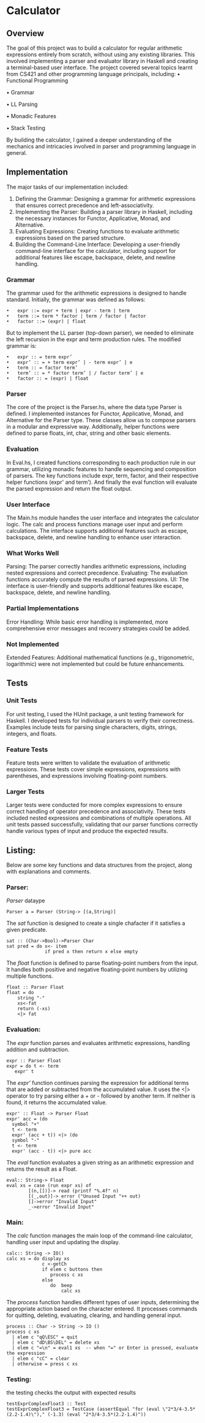 # Calculator
## Overview
The goal of this project was to build a calculator for regular arithmetic expressions entirely from scratch, without using any existing libraries. This involved implementing a parser and evaluator library in Haskell and creating a terminal-based user interface. The project covered several topics learnt from CS421 and other programming language principals, including:
•	Functional Programming 

•	Grammar 

•	LL Parsing 

•	Monadic Features 

•	Stack Testing 

By building the calculator, I gained a deeper understanding of the mechanics and intricacies involved in parser and programming language in general.
## Implementation 
The major tasks of our implementation included:

1.	Defining the Grammar: Designing a grammar for arithmetic expressions that ensures correct precedence and left-associativity.
2.	Implementing the Parser: Building a parser library in Haskell, including the necessary instances for Functor, Applicative, Monad, and Alternative.
3.	Evaluating Expressions: Creating functions to evaluate arithmetic expressions based on the parsed structure.
4.	Building the Command-Line Interface: Developing a user-friendly command-line interface for the calculator, including support for additional features like escape, backspace, delete, and newline handling.

### Grammar 
The grammar used for the arithmetic expressions is designed to handle standard. Initially, the grammar was defined as follows: 
```
•	expr ::= expr + term | expr - term | term 
•	term ::= term * factor | term / factor | factor 
•	factor ::= (expr) | float
```
But to implement the LL parser (top-down parser), we needed to eliminate the left recursion in the expr and term production rules. The modified grammar is:
```
•	expr :: = term expr’ 
•	expr’ :: = + term expr’ | - term expr’ | e 
•	term :: = factor term’ 
•	term’ :: = * factor term’ | / factor term’ | e 
•	factor :: = (expr) | float
```
### Parser
The core of the project is the Parser.hs, where the data type Parser is defined. I implemented instances for Functor, Applicative, Monad, and Alternative for the Parser type. These classes allow us to compose parsers in a modular and expressive way. Additionally, helper functions were defined to parse floats, int, char, string and other basic elements.
### Evaluation
In Eval.hs, I created functions corresponding to each production rule in our grammar, utilizing monadic features to handle sequencing and composition of parsers. The key functions include expr, term, factor, and their respective helper functions (expr' and term’). And finally the eval function will evaluate the parsed expression and return the float output.
### User Interface 
The Main.hs module handles the user interface and integrates the calculator logic. The calc and process functions manage user input and perform calculations. The interface supports additional features such as escape, backspace, delete, and newline handling to enhance user interaction.
### What Works Well 
Parsing: The parser correctly handles arithmetic expressions, including nested expressions and correct precedence. 
Evaluating: The evaluation functions accurately compute the results of parsed expressions. 
UI: The interface is user-friendly and supports additional features like escape, backspace, delete, and newline handling. 
### Partial Implementations 
Error Handling: While basic error handling is implemented, more comprehensive error messages and recovery strategies could be added. 
### Not Implemented 
Extended Features: Additional mathematical functions (e.g., trigonometric, logarithmic) were not implemented but could be future enhancements.
## Tests
### Unit Tests 
For unit testing, I used the HUnit package, a unit testing framework for Haskell. I developed tests for individual parsers to verify their correctness. Examples include tests for parsing single characters, digits, strings, integers, and floats.
### Feature Tests 
Feature tests were written to validate the evaluation of arithmetic expressions. These tests cover simple expressions, expressions with parentheses, and expressions involving floating-point numbers. 
### Larger Tests 
Larger tests were conducted for more complex expressions to ensure correct handling of operator precedence and associativity. These tests included nested expressions and combinations of multiple operations.
All unit tests passed successfully, validating that our parser functions correctly handle various types of input and produce the expected results.
## Listing:
Below are some key functions and data structures from the project, along with explanations and comments.
### Parser:

_Parser_ dataype
```
Parser a = Parser (String-> [(a,String)]
```

The _sat_ function is designed to create a single chafacter if it satisfies a given predicate.
```
sat :: (Char->Bool)->Parser Char
sat pred = do x<- item
              if pred x then return x else empty
```

The _float_ function is defined to parse floating-point numbers from the input. It handles both positive and negative floating-point numbers by utilizing multiple functions.
```
float :: Parser Float
float = do 
    string "-"
    xs<-fat
    return (-xs)
    <|> fat
```


### Evaluation: 

The _expr_ function parses and evaluates arithmetic expressions, handling addition and subtraction.
```
expr :: Parser Float 
expr = do t <- term 
   expr' t
```

The _expr'_ function continues parsing the expression for additional terms that are added or subtracted from the accumulated value. It uses the <|> operator to try parsing either a + or - followed by another term. If neither is found, it returns the accumulated value.
```
expr' :: Float -> Parser Float
expr' acc = (do
  symbol "+"
  t <- term
  expr' (acc + t)) <|> (do
  symbol "-"
  t <- term
  expr' (acc - t)) <|> pure acc
```

The _eval_ function evaluates a given string as an arithmetic expression and returns the result as a Float.
```
eval:: String-> Float
eval xs = case (run expr xs) of
        [(n,[])]-> read (printf "%.4f" n)
        [(_,out)]-> error ("Unused Input "++ out)
        []->error "Invalid Input"
        _->error "Invalid Input"
```
### Main:
The _calc_ function manages the main loop of the command-line calculator, handling user input and updating the display.
```
calc:: String -> IO()
calc xs = do display xs
             c <-getCh
             if elem c buttons then 
                process c xs 
             else 
                do  beep
                    calc xs
```
The _process_ function handles different types of user inputs, determining the appropriate action based on the character entered. It processes commands for quitting, deleting, evaluating, clearing, and handling general input.
```
process :: Char -> String -> IO ()
process c xs 
  | elem c "qQ\ESC" = quit
  | elem c "dD\BS\DEL" = delete xs
  | elem c "=\n" = eval1 xs  -- when "=" or Enter is pressed, evaluate the expression
  | elem c "cC" = clear
  | otherwise = press c xs
```

### Testing:

the testing checks the output with expected results
```
testExprComplexFloat3 :: Test
testExprComplexFloat3 = TestCase (assertEqual "for (eval \"2*3/4-3.5*(2.2-1.4)\")," (-1.3) (eval "2*3/4-3.5*(2.2-1.4)"))
```




